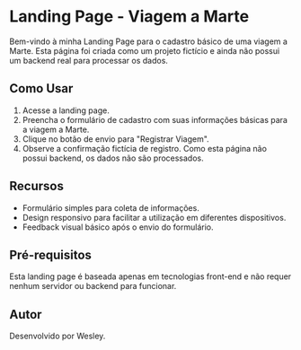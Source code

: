   <h1>Landing Page - Viagem a Marte</h1>

  <p>Bem-vindo à minha Landing Page para o cadastro básico de uma viagem a Marte. Esta página foi criada como um projeto fictício e ainda não possui um backend real para processar os dados.</p>

  <h2>Como Usar</h2>

  <ol>
    <li>Acesse a landing page.
    <li>Preencha o formulário de cadastro com suas informações básicas para a viagem a Marte.</li>
    <li>Clique no botão de envio para "Registrar Viagem".</li>
    <li>Observe a confirmação fictícia de registro. Como esta página não possui backend, os dados não são processados.</li>
  </ol>

  <h2>Recursos</h2>

  <ul>
    <li>Formulário simples para coleta de informações.</li>
    <li>Design responsivo para facilitar a utilização em diferentes dispositivos.</li>
    <li>Feedback visual básico após o envio do formulário.</li>
  </ul>

  <h2>Pré-requisitos</h2>

  <p>Esta landing page é baseada apenas em tecnologias front-end e não requer nenhum servidor ou backend para funcionar.</p>

  <h2>Autor</h2>

  <p>Desenvolvido por Wesley.</p>

</body>
</html>
